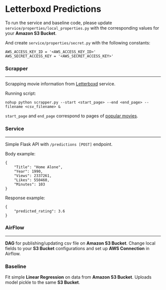 # Letterboxd Predictions

To run the service and baseline code, please update `service/properties/local_properties.py` with the corresponding values for your __Amazon S3 Bucket__.


And create `service/properties/secret.py` with the following constants:

```
AWS_ACCESS_KEY_ID = '<AWS_ACCESS_KEY_ID>'
AWS_SECRET_ACCESS_KEY = '<AWS_SECRET_ACCESS_KEY>'
```

### Scrapper
----

Scrapping movie information from [Letterboxd](https://letterboxd.com/) service.

Running script:

```
nohup python scrapper.py --start <start_page> --end <end_page> --filename <csv_filename> &
```

`start_page` and `end_page` correspond to pages of [popular movies](https://letterboxd.com/films/popular/).


### Service
---

Simple Flask API with `/predictions [POST]` endpoint.

Body example:
```
{
    "Title": "Home Alone",
    "Year": 1990,
    "Views": 2337261,
    "Likes": 550460,
    "Minutes": 103
}
```

Response example:
```
{
    "predicted_rating": 3.6
}
```

### AirFlow
---

__DAG__ for publishing/updating csv file on __Amazon S3 Bucket__.
Change local fields to your __S3 Bucket__ configurations and set up __AWS Connection__ in Airflow.

### Baseline

Fit simple __Linear Regression__ on data from __Amazon S3 Bucket__. Uploads model pickle to the same __S3 Bucket__.




